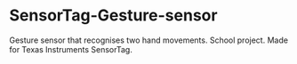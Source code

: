 # SensorTag-Gesture-sensor
Gesture sensor that recognises two hand movements. School project. Made for Texas Instruments SensorTag.
